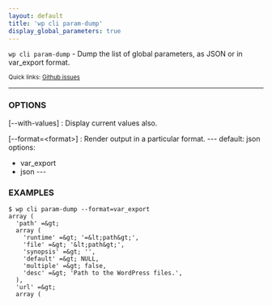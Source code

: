 ```yaml
---
layout: default
title: 'wp cli param-dump'
display_global_parameters: true
---
```


`wp cli param-dump` - Dump the list of global parameters, as JSON or in var_export format.

<small>Quick links: <a href="https://github.com/wp-cli/wp-cli/issues?q=is%3Aopen+label%3Acommand%3Acli-param-dump+sort%3Aupdated-desc">Github issues</a></small>

<hr />

### OPTIONS

[\--with-values]
: Display current values also.

[\--format=&lt;format&gt;]
: Render output in a particular format.
\---
default: json
options:
  - var_export
  - json
\---

### EXAMPLES

    $ wp cli param-dump --format=var_export
    array (
      'path' =&gt;
      array (
        'runtime' =&gt; '=&lt;path&gt;',
        'file' =&gt; '&lt;path&gt;',
        'synopsis' =&gt; '',
        'default' =&gt; NULL,
        'multiple' =&gt; false,
        'desc' =&gt; 'Path to the WordPress files.',
      ),
      'url' =&gt;
      array (



